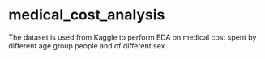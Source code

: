 # medical_cost_analysis

The dataset is used from Kaggle to perform EDA on medical cost spent by different age group people and of different sex
